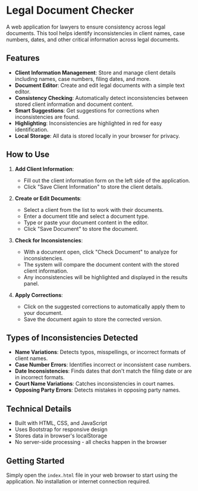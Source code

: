 # Legal Document Checker

A web application for lawyers to ensure consistency across legal documents. This tool helps identify inconsistencies in client names, case numbers, dates, and other critical information across legal documents.

## Features

- **Client Information Management**: Store and manage client details including names, case numbers, filing dates, and more.
- **Document Editor**: Create and edit legal documents with a simple text editor.
- **Consistency Checking**: Automatically detect inconsistencies between stored client information and document content.
- **Smart Suggestions**: Get suggestions for corrections when inconsistencies are found.
- **Highlighting**: Inconsistencies are highlighted in red for easy identification.
- **Local Storage**: All data is stored locally in your browser for privacy.

## How to Use

1. **Add Client Information**:
   - Fill out the client information form on the left side of the application.
   - Click "Save Client Information" to store the client details.

2. **Create or Edit Documents**:
   - Select a client from the list to work with their documents.
   - Enter a document title and select a document type.
   - Type or paste your document content in the editor.
   - Click "Save Document" to store the document.

3. **Check for Inconsistencies**:
   - With a document open, click "Check Document" to analyze for inconsistencies.
   - The system will compare the document content with the stored client information.
   - Any inconsistencies will be highlighted and displayed in the results panel.

4. **Apply Corrections**:
   - Click on the suggested corrections to automatically apply them to your document.
   - Save the document again to store the corrected version.

## Types of Inconsistencies Detected

- **Name Variations**: Detects typos, misspellings, or incorrect formats of client names.
- **Case Number Errors**: Identifies incorrect or inconsistent case numbers.
- **Date Inconsistencies**: Finds dates that don't match the filing date or are in incorrect formats.
- **Court Name Variations**: Catches inconsistencies in court names.
- **Opposing Party Errors**: Detects mistakes in opposing party names.

## Technical Details

- Built with HTML, CSS, and JavaScript
- Uses Bootstrap for responsive design
- Stores data in browser's localStorage
- No server-side processing - all checks happen in the browser

## Getting Started

Simply open the `index.html` file in your web browser to start using the application. No installation or internet connection required.
